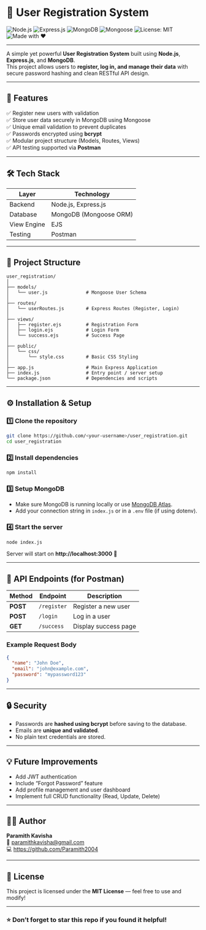 # 🌟 User Registration System

![Node.js](https://img.shields.io/badge/Node.js-43853D?style=for-the-badge&logo=node.js&logoColor=white)
![Express.js](https://img.shields.io/badge/Express.js-404D59?style=for-the-badge)
![MongoDB](https://img.shields.io/badge/MongoDB-4EA94B?style=for-the-badge&logo=mongodb&logoColor=white)
![Mongoose](https://img.shields.io/badge/Mongoose-880000?style=for-the-badge)
![License: MIT](https://img.shields.io/badge/License-MIT-yellow.svg)
![Made with ❤️](https://img.shields.io/badge/Made%20with-%E2%9D%A4-red?style=for-the-badge)

---

A simple yet powerful **User Registration System** built using **Node.js**, **Express.js**, and **MongoDB**.  
This project allows users to **register, log in, and manage their data** with secure password hashing and clean RESTful API design.

---

## 🚀 Features

✅ Register new users with validation  
✅ Store user data securely in MongoDB using Mongoose  
✅ Unique email validation to prevent duplicates  
✅ Passwords encrypted using **bcrypt**  
✅ Modular project structure (Models, Routes, Views)  
✅ API testing supported via **Postman**

---

## 🛠️ Tech Stack

| Layer | Technology |
|-------|-------------|
| Backend | Node.js, Express.js |
| Database | MongoDB (Mongoose ORM) |
| View Engine | EJS |
| Testing | Postman |

---

## 📂 Project Structure

```
user_registration/
│
├── models/
│   └── user.js              # Mongoose User Schema
│
├── routes/
│   └── userRoutes.js        # Express Routes (Register, Login)
│
├── views/
│   ├── register.ejs         # Registration Form
│   ├── login.ejs            # Login Form
│   └── success.ejs          # Success Page
│
├── public/
│   └── css/
│       └── style.css        # Basic CSS Styling
│
├── app.js                   # Main Express Application
├── index.js                 # Entry point / server setup
└── package.json             # Dependencies and scripts
```

---

## ⚙️ Installation & Setup

### 1️⃣ Clone the repository
```bash
git clone https://github.com/<your-username>/user_registration.git
cd user_registration
```

### 2️⃣ Install dependencies
```bash
npm install
```

### 3️⃣ Setup MongoDB
- Make sure MongoDB is running locally or use [MongoDB Atlas](https://www.mongodb.com/cloud/atlas).
- Add your connection string in `index.js` or in a `.env` file (if using dotenv).

### 4️⃣ Start the server
```bash
node index.js
```

Server will start on **http://localhost:3000** 🚀

---

## 🧪 API Endpoints (for Postman)

| Method | Endpoint | Description |
|--------|-----------|-------------|
| **POST** | `/register` | Register a new user |
| **POST** | `/login` | Log in a user |
| **GET** | `/success` | Display success page |

### Example Request Body
```json
{
  "name": "John Doe",
  "email": "john@example.com",
  "password": "mypassword123"
}
```

---

## 🔒 Security

- Passwords are **hashed using bcrypt** before saving to the database.  
- Emails are **unique and validated**.  
- No plain text credentials are stored.

---

## 💡 Future Improvements

- Add JWT authentication  
- Include “Forgot Password” feature  
- Add profile management and user dashboard  
- Implement full CRUD functionality (Read, Update, Delete)

---

## 🧑‍💻 Author

**Paramith Kavisha**  
📧 paramithkavisha@gmail.com  
💻 https://github.com/Paramith2004

---

## 🌈 License

This project is licensed under the **MIT License** — feel free to use and modify!

---


### ⭐ Don’t forget to star this repo if you found it helpful!
